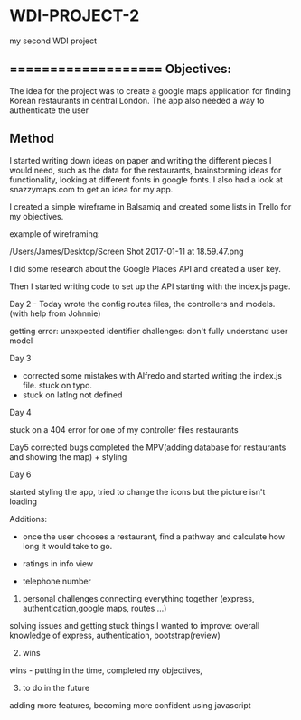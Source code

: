 # WDI-PROJECT-2
my second WDI project

===================
Objectives: 
-----
The idea for the project was to create a google maps application for finding Korean restaurants in central London. The app also needed a way to authenticate the user

 
 
Method 
------

I started writing down ideas on paper and writing the different pieces I would need, such as the data for the restaurants, brainstorming ideas for functionality, looking at different fonts in google fonts. I also had a look at snazzymaps.com to get an idea for my app.

I created a simple wireframe in Balsamiq and created some lists in Trello for my objectives.

example of wireframing:

/Users/James/Desktop/Screen Shot 2017-01-11 at
18.59.47.png

I did some research about the Google Places API and created a user key.

Then I started writing code to set up the API starting with the index.js page.

Day 2 - Today wrote the config routes files, the controllers and models. (with help from Johnnie)

getting error: unexpected identifier
challenges: don't fully understand user model

Day 3

- corrected some mistakes with Alfredo and started writing the index.js file. stuck on typo.
- stuck on latlng not defined

Day 4

stuck on a 404 error for one of my controller files restaurants

Day5
corrected bugs
completed the MPV(adding database for restaurants and showing the map) + styling

Day 6

started styling the app, tried to change the icons but the picture isn't loading


Additions:

- once the user chooses a restaurant, find a pathway and calculate how long it would take to go.

- ratings in info view
- telephone number

1) personal challenges 
 connecting everything together (express, authentication,google maps, routes ...) 
 
 solving issues and getting stuck 
 things I wanted to improve: overall knowledge of express, authentication, bootstrap(review) 
 
 2) wins 

 wins - putting in the time, completed my objectives, 

3) to do in the future 

 adding more features, becoming more confident using javascript